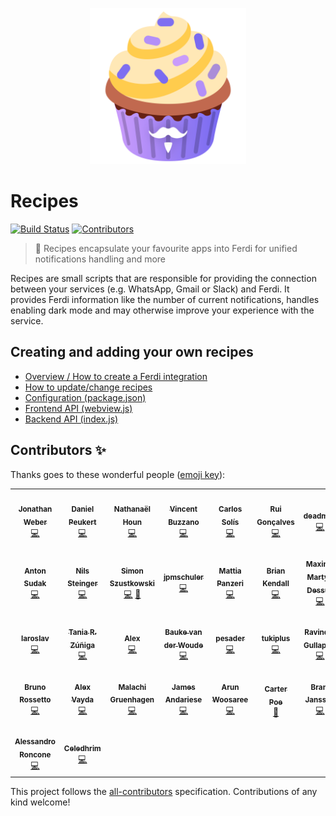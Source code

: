 <p align="center">
    <a href="https://getferdi.com/services">
      <img src="./logo.svg" alt="" width="250"/>
    </a>
</p>

# Recipes

<p>
  <a href="https://github.com/getferdi/recipes/actions/workflows/builds.yml"><img alt="Build Status" src="https://github.com/getferdi/recipes/actions/workflows/builds.yml/badge.svg?branch=master&event=push"></a>
  <!-- ALL-CONTRIBUTORS-BADGE:START - Do not remove or modify this section -->
<a href='#contributors-'><img src='https://img.shields.io/badge/contributors-30-default.svg?logo=github' alt='Contributors'/></a>
<!-- ALL-CONTRIBUTORS-BADGE:END -->
</p>

> 🍰 Recipes encapsulate your favourite apps into Ferdi for unified notifications handling and more

Recipes are small scripts that are responsible for providing the connection between your services (e.g. WhatsApp, Gmail or Slack) and Ferdi. It provides Ferdi information like the number of current notifications, handles enabling dark mode and may otherwise improve your experience with the service.

## Creating and adding your own recipes

* [Overview / How to create a Ferdi integration](docs/integration.md)
* [How to update/change recipes](docs/updating.md)
* [Configuration (package.json)](docs/configuration.md)
* [Frontend API (webview.js)](docs/frontend_api.md)
* [Backend API (index.js)](docs/backend_api.md)

## Contributors ✨

Thanks goes to these wonderful people ([emoji key](https://allcontributors.org/docs/en/emoji-key)):

<!-- ALL-CONTRIBUTORS-LIST:START - Do not remove or modify this section -->
<!-- prettier-ignore-start -->
<!-- markdownlint-disable -->
<table>
  <tr>
    <td align="center"><a href="https://github.com/bejonwe"><img src="https://avatars.githubusercontent.com/u/1766000?v=4?s=100" width="100px;" alt=""/><br /><sub><b>Jonathan Weber</b></sub></a><br /><a href="https://github.com/getferdi/recipes/commits?author=bejonwe" title="Code">💻</a></td>
    <td align="center"><a href="https://gitlab.com/dpeukert"><img src="https://avatars.githubusercontent.com/u/3451904?v=4?s=100" width="100px;" alt=""/><br /><sub><b>Daniel Peukert</b></sub></a><br /><a href="https://github.com/getferdi/recipes/commits?author=dpeukert" title="Code">💻</a></td>
    <td align="center"><a href="http://www.nathanaelhoun.fr"><img src="https://avatars.githubusercontent.com/u/45119518?v=4?s=100" width="100px;" alt=""/><br /><sub><b>Nathanaël Houn</b></sub></a><br /><a href="https://github.com/getferdi/recipes/commits?author=nathanaelhoun" title="Code">💻</a></td>
    <td align="center"><a href="https://github.com/vbuzzano"><img src="https://avatars.githubusercontent.com/u/280143?v=4?s=100" width="100px;" alt=""/><br /><sub><b>Vincent Buzzano</b></sub></a><br /><a href="https://github.com/getferdi/recipes/commits?author=vbuzzano" title="Code">💻</a></td>
    <td align="center"><a href="http://azkware.net"><img src="https://avatars.githubusercontent.com/u/1644021?v=4?s=100" width="100px;" alt=""/><br /><sub><b>Carlos Solís</b></sub></a><br /><a href="https://github.com/getferdi/recipes/commits?author=csolisr" title="Code">💻</a></td>
    <td align="center"><a href="http://www.ruippeixotog.net"><img src="https://avatars.githubusercontent.com/u/613493?v=4?s=100" width="100px;" alt=""/><br /><sub><b>Rui Gonçalves</b></sub></a><br /><a href="https://github.com/getferdi/recipes/commits?author=ruippeixotog" title="Code">💻</a></td>
    <td align="center"><a href="https://github.com/deadmeu"><img src="https://avatars.githubusercontent.com/u/12111013?v=4?s=100" width="100px;" alt=""/><br /><sub><b>deadmeu</b></sub></a><br /><a href="https://github.com/getferdi/recipes/commits?author=deadmeu" title="Code">💻</a></td>
  </tr>
  <tr>
    <td align="center"><a href="https://github.com/ZwS"><img src="https://avatars.githubusercontent.com/u/2487205?v=4?s=100" width="100px;" alt=""/><br /><sub><b>Anton Sudak</b></sub></a><br /><a href="https://github.com/getferdi/recipes/commits?author=ZwS" title="Code">💻</a></td>
    <td align="center"><a href="https://voidptr.de"><img src="https://avatars.githubusercontent.com/u/2692085?v=4?s=100" width="100px;" alt=""/><br /><sub><b>Nils Steinger</b></sub></a><br /><a href="https://github.com/getferdi/recipes/commits?author=n-st" title="Code">💻</a></td>
    <td align="center"><a href="http://blog.simonszu.de"><img src="https://avatars.githubusercontent.com/u/700707?v=4?s=100" width="100px;" alt=""/><br /><sub><b>Simon Szustkowski</b></sub></a><br /><a href="https://github.com/getferdi/recipes/commits?author=simonszu" title="Code">💻</a> <a href="https://github.com/getferdi/recipes/pulls?q=is%3Apr+reviewed-by%3Asimonszu" title="Reviewed Pull Requests">👀</a></td>
    <td align="center"><a href="https://github.com/jpmschuler"><img src="https://avatars.githubusercontent.com/u/12411176?v=4?s=100" width="100px;" alt=""/><br /><sub><b>jpmschuler</b></sub></a><br /><a href="https://github.com/getferdi/recipes/commits?author=jpmschuler" title="Code">💻</a></td>
    <td align="center"><a href="http://panz3r.dev"><img src="https://avatars.githubusercontent.com/u/1754457?v=4?s=100" width="100px;" alt=""/><br /><sub><b>Mattia Panzeri</b></sub></a><br /><a href="https://github.com/getferdi/recipes/commits?author=panz3r" title="Code">💻</a></td>
    <td align="center"><a href="http://briankendall.net"><img src="https://avatars.githubusercontent.com/u/7917884?v=4?s=100" width="100px;" alt=""/><br /><sub><b>Brian Kendall</b></sub></a><br /><a href="https://github.com/getferdi/recipes/commits?author=briankendall" title="Code">💻</a></td>
    <td align="center"><a href="http://maxmd.xyz"><img src="https://avatars.githubusercontent.com/u/25101871?v=4?s=100" width="100px;" alt=""/><br /><sub><b>Maxime Marty-Dessus</b></sub></a><br /><a href="https://github.com/getferdi/recipes/commits?author=maximeMD" title="Code">💻</a></td>
  </tr>
  <tr>
    <td align="center"><a href="https://crtweb.ru/"><img src="https://avatars.githubusercontent.com/u/5560310?v=4?s=100" width="100px;" alt=""/><br /><sub><b>Iaroslav</b></sub></a><br /><a href="https://github.com/getferdi/recipes/commits?author=RainGrid" title="Code">💻</a></td>
    <td align="center"><a href="https://github.com/TanZng"><img src="https://avatars.githubusercontent.com/u/25267490?v=4?s=100" width="100px;" alt=""/><br /><sub><b>Tania R. Zúñiga</b></sub></a><br /><a href="https://github.com/getferdi/recipes/commits?author=TanZng" title="Code">💻</a></td>
    <td align="center"><a href="https://github.com/bpwned"><img src="https://avatars.githubusercontent.com/u/446744?v=4?s=100" width="100px;" alt=""/><br /><sub><b>Alex</b></sub></a><br /><a href="https://github.com/getferdi/recipes/commits?author=bpwned" title="Code">💻</a></td>
    <td align="center"><a href="https://github.com/baukevdw"><img src="https://avatars.githubusercontent.com/u/6784391?v=4?s=100" width="100px;" alt=""/><br /><sub><b>Bauke van der Woude</b></sub></a><br /><a href="https://github.com/getferdi/recipes/commits?author=baukevdw" title="Code">💻</a></td>
    <td align="center"><a href="https://github.com/pesader"><img src="https://avatars.githubusercontent.com/u/65264536?v=4?s=100" width="100px;" alt=""/><br /><sub><b>pesader</b></sub></a><br /><a href="https://github.com/getferdi/recipes/commits?author=pesader" title="Code">💻</a></td>
    <td align="center"><a href="https://github.com/tukiplus"><img src="https://avatars.githubusercontent.com/u/98679174?v=4?s=100" width="100px;" alt=""/><br /><sub><b>tukiplus</b></sub></a><br /><a href="https://github.com/getferdi/recipes/commits?author=tukiplus" title="Code">💻</a></td>
    <td align="center"><a href="https://www.linkedin.com/in/link2ravig/"><img src="https://avatars.githubusercontent.com/u/3313079?v=4?s=100" width="100px;" alt=""/><br /><sub><b>Ravindra Gullapalli</b></sub></a><br /><a href="https://github.com/getferdi/recipes/commits?author=ravindragullapalli" title="Code">💻</a></td>
  </tr>
  <tr>
    <td align="center"><a href="https://github.com/brunoccr"><img src="https://avatars.githubusercontent.com/u/5890352?v=4?s=100" width="100px;" alt=""/><br /><sub><b>Bruno Rossetto</b></sub></a><br /><a href="https://github.com/getferdi/recipes/commits?author=brunoccr" title="Code">💻</a></td>
    <td align="center"><a href="https://github.com/wajda"><img src="https://avatars.githubusercontent.com/u/795479?v=4?s=100" width="100px;" alt=""/><br /><sub><b>Alex Vayda</b></sub></a><br /><a href="https://github.com/getferdi/recipes/commits?author=wajda" title="Code">💻</a></td>
    <td align="center"><a href="https://github.com/nurse-the-code"><img src="https://avatars.githubusercontent.com/u/68450431?v=4?s=100" width="100px;" alt=""/><br /><sub><b>Malachi Gruenhagen</b></sub></a><br /><a href="https://github.com/getferdi/recipes/commits?author=nurse-the-code" title="Code">💻</a></td>
    <td align="center"><a href="https://github.com/jamesandariese"><img src="https://avatars.githubusercontent.com/u/2583421?v=4?s=100" width="100px;" alt=""/><br /><sub><b>James Andariese</b></sub></a><br /><a href="https://github.com/getferdi/recipes/commits?author=jamesandariese" title="Code">💻</a></td>
    <td align="center"><a href="http://linkedin.com/in/arun-woosaree"><img src="https://avatars.githubusercontent.com/u/8227297?v=4?s=100" width="100px;" alt=""/><br /><sub><b>Arun Woosaree</b></sub></a><br /><a href="https://github.com/getferdi/recipes/commits?author=Arunscape" title="Code">💻</a></td>
    <td align="center"><a href="https://github.com/Lawrence-ux"><img src="https://avatars.githubusercontent.com/u/39221871?v=4?s=100" width="100px;" alt=""/><br /><sub><b>Carter Poe</b></sub></a><br /><a href="https://github.com/getferdi/recipes/pulls?q=is%3Apr+reviewed-by%3ALawrence-ux" title="Reviewed Pull Requests">👀</a></td>
    <td align="center"><a href="https://github.com/BramManuel"><img src="https://avatars.githubusercontent.com/u/27723033?v=4?s=100" width="100px;" alt=""/><br /><sub><b>Bram Janssen</b></sub></a><br /><a href="https://github.com/getferdi/recipes/commits?author=BramManuel" title="Code">💻</a></td>
  </tr>
  <tr>
    <td align="center"><a href="https://hiro-group.ronc.one"><img src="https://avatars.githubusercontent.com/u/4378663?v=4?s=100" width="100px;" alt=""/><br /><sub><b>Alessandro Roncone</b></sub></a><br /><a href="https://github.com/getferdi/recipes/commits?author=alecive" title="Code">💻</a></td>
    <td align="center"><a href="http://www.ielf.org"><img src="https://avatars.githubusercontent.com/u/1573484?v=4?s=100" width="100px;" alt=""/><br /><sub><b>Celedhrim</b></sub></a><br /><a href="https://github.com/getferdi/recipes/commits?author=Celedhrim" title="Code">💻</a></td>
  </tr>
</table>

<!-- markdownlint-restore -->
<!-- prettier-ignore-end -->

<!-- ALL-CONTRIBUTORS-LIST:END -->

This project follows the [all-contributors](https://github.com/all-contributors/all-contributors) specification. Contributions of any kind welcome!
